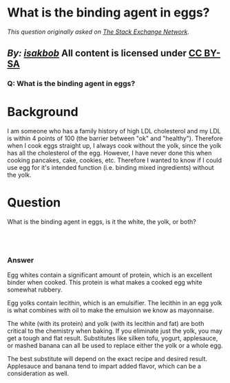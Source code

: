 # What is the binding agent in eggs?

_This question originally asked on [The Stack Exchange Network](https://cooking.stackexchange.com/q/103114)._

_By: [isakbob](https://cooking.stackexchange.com/u/74006)_
All content is licensed under [CC BY-SA](https://creativecommons.org/licenses/by-sa/4.0/)
<br>
--------------------------------------------
### Q: What is the binding agent in eggs?
<h1>Background</h1>

<p>I am someone who has a family history of high LDL cholesterol and my LDL is within 4 points of 100 (the barrier between "ok" and "healthy").  Therefore when I cook eggs straight up, I always cook without the yolk, since the yolk has all the cholesterol of the egg.  However, I have never done this when cooking pancakes, cake, cookies, etc.  Therefore I wanted to know if I could use egg for it's intended function (i.e. binding mixed ingredients) without the yolk.</p>

<h1>Question</h1>

<p>What is the binding agent in eggs, is it the white, the yolk, or both?</p>

<br><br>
### Answer 
<p>Egg whites contain a significant amount of protein, which is an excellent binder when cooked. This protein is what makes a cooked egg white somewhat rubbery.</p>

<p>Egg yolks contain lecithin, which is an emulsifier. The lecithin in an egg yolk is what combines with oil to make the emulsion we know as mayonnaise.</p>

<p>The white (with its protein) and yolk (with its lecithin and fat) are both critical to the chemistry when baking. If you eliminate just the yolk, you may get a tough and flat result. Substitutes like silken tofu, yogurt, applesauce, or mashed banana can all be used to replace either the yolk or a whole egg.</p>

<p>The best substitute will depend on the exact recipe and desired result. Applesauce and banana tend to impart added flavor, which can be a consideration as well.</p>

